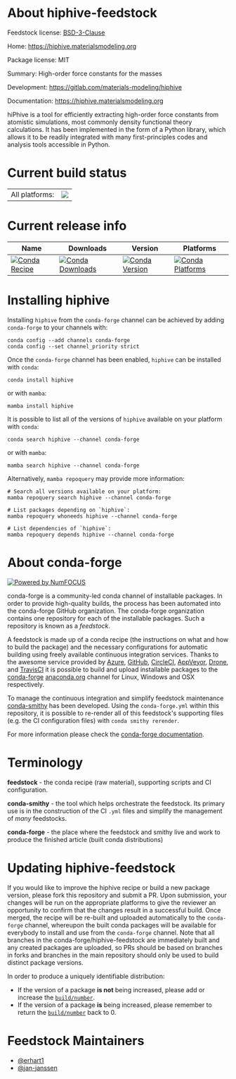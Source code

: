 About hiphive-feedstock
=======================

Feedstock license: [BSD-3-Clause](https://github.com/conda-forge/hiphive-feedstock/blob/main/LICENSE.txt)

Home: https://hiphive.materialsmodeling.org

Package license: MIT

Summary: High-order force constants for the masses

Development: https://gitlab.com/materials-modeling/hiphive

Documentation: https://hiphive.materialsmodeling.org

hiPhive is a tool for efficiently extracting high-order force
constants from atomistic simulations, most commonly density
functional theory calculations. It has been implemented in the
form of a Python library, which allows it to be readily
integrated with many first-principles codes and analysis tools
accessible in Python.


Current build status
====================


<table><tr><td>All platforms:</td>
    <td>
      <a href="https://dev.azure.com/conda-forge/feedstock-builds/_build/latest?definitionId=9118&branchName=main">
        <img src="https://dev.azure.com/conda-forge/feedstock-builds/_apis/build/status/hiphive-feedstock?branchName=main">
      </a>
    </td>
  </tr>
</table>

Current release info
====================

| Name | Downloads | Version | Platforms |
| --- | --- | --- | --- |
| [![Conda Recipe](https://img.shields.io/badge/recipe-hiphive-green.svg)](https://anaconda.org/conda-forge/hiphive) | [![Conda Downloads](https://img.shields.io/conda/dn/conda-forge/hiphive.svg)](https://anaconda.org/conda-forge/hiphive) | [![Conda Version](https://img.shields.io/conda/vn/conda-forge/hiphive.svg)](https://anaconda.org/conda-forge/hiphive) | [![Conda Platforms](https://img.shields.io/conda/pn/conda-forge/hiphive.svg)](https://anaconda.org/conda-forge/hiphive) |

Installing hiphive
==================

Installing `hiphive` from the `conda-forge` channel can be achieved by adding `conda-forge` to your channels with:

```
conda config --add channels conda-forge
conda config --set channel_priority strict
```

Once the `conda-forge` channel has been enabled, `hiphive` can be installed with `conda`:

```
conda install hiphive
```

or with `mamba`:

```
mamba install hiphive
```

It is possible to list all of the versions of `hiphive` available on your platform with `conda`:

```
conda search hiphive --channel conda-forge
```

or with `mamba`:

```
mamba search hiphive --channel conda-forge
```

Alternatively, `mamba repoquery` may provide more information:

```
# Search all versions available on your platform:
mamba repoquery search hiphive --channel conda-forge

# List packages depending on `hiphive`:
mamba repoquery whoneeds hiphive --channel conda-forge

# List dependencies of `hiphive`:
mamba repoquery depends hiphive --channel conda-forge
```


About conda-forge
=================

[![Powered by
NumFOCUS](https://img.shields.io/badge/powered%20by-NumFOCUS-orange.svg?style=flat&colorA=E1523D&colorB=007D8A)](https://numfocus.org)

conda-forge is a community-led conda channel of installable packages.
In order to provide high-quality builds, the process has been automated into the
conda-forge GitHub organization. The conda-forge organization contains one repository
for each of the installable packages. Such a repository is known as a *feedstock*.

A feedstock is made up of a conda recipe (the instructions on what and how to build
the package) and the necessary configurations for automatic building using freely
available continuous integration services. Thanks to the awesome service provided by
[Azure](https://azure.microsoft.com/en-us/services/devops/), [GitHub](https://github.com/),
[CircleCI](https://circleci.com/), [AppVeyor](https://www.appveyor.com/),
[Drone](https://cloud.drone.io/welcome), and [TravisCI](https://travis-ci.com/)
it is possible to build and upload installable packages to the
[conda-forge](https://anaconda.org/conda-forge) [anaconda.org](https://anaconda.org/)
channel for Linux, Windows and OSX respectively.

To manage the continuous integration and simplify feedstock maintenance
[conda-smithy](https://github.com/conda-forge/conda-smithy) has been developed.
Using the ``conda-forge.yml`` within this repository, it is possible to re-render all of
this feedstock's supporting files (e.g. the CI configuration files) with ``conda smithy rerender``.

For more information please check the [conda-forge documentation](https://conda-forge.org/docs/).

Terminology
===========

**feedstock** - the conda recipe (raw material), supporting scripts and CI configuration.

**conda-smithy** - the tool which helps orchestrate the feedstock.
                   Its primary use is in the construction of the CI ``.yml`` files
                   and simplify the management of *many* feedstocks.

**conda-forge** - the place where the feedstock and smithy live and work to
                  produce the finished article (built conda distributions)


Updating hiphive-feedstock
==========================

If you would like to improve the hiphive recipe or build a new
package version, please fork this repository and submit a PR. Upon submission,
your changes will be run on the appropriate platforms to give the reviewer an
opportunity to confirm that the changes result in a successful build. Once
merged, the recipe will be re-built and uploaded automatically to the
`conda-forge` channel, whereupon the built conda packages will be available for
everybody to install and use from the `conda-forge` channel.
Note that all branches in the conda-forge/hiphive-feedstock are
immediately built and any created packages are uploaded, so PRs should be based
on branches in forks and branches in the main repository should only be used to
build distinct package versions.

In order to produce a uniquely identifiable distribution:
 * If the version of a package **is not** being increased, please add or increase
   the [``build/number``](https://docs.conda.io/projects/conda-build/en/latest/resources/define-metadata.html#build-number-and-string).
 * If the version of a package **is** being increased, please remember to return
   the [``build/number``](https://docs.conda.io/projects/conda-build/en/latest/resources/define-metadata.html#build-number-and-string)
   back to 0.

Feedstock Maintainers
=====================

* [@erhart1](https://github.com/erhart1/)
* [@jan-janssen](https://github.com/jan-janssen/)

